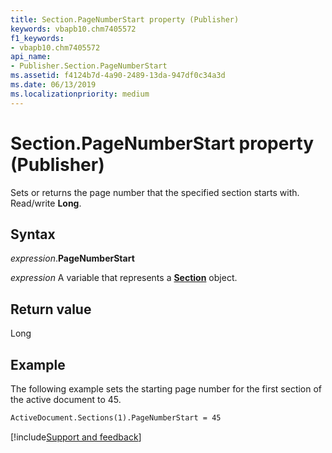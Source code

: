```yaml
---
title: Section.PageNumberStart property (Publisher)
keywords: vbapb10.chm7405572
f1_keywords:
- vbapb10.chm7405572
api_name:
- Publisher.Section.PageNumberStart
ms.assetid: f4124b7d-4a90-2489-13da-947df0c34a3d
ms.date: 06/13/2019
ms.localizationpriority: medium
---
```



# Section.PageNumberStart property (Publisher)

Sets or returns the page number that the specified section starts with. Read/write **Long**.


## Syntax

_expression_.**PageNumberStart**

_expression_ A variable that represents a **[Section](Publisher.Section.md)** object.


## Return value

Long


## Example

The following example sets the starting page number for the first section of the active document to 45.

```vb
ActiveDocument.Sections(1).PageNumberStart = 45 

```

[!include[Support and feedback](~/includes/feedback-boilerplate.md)]